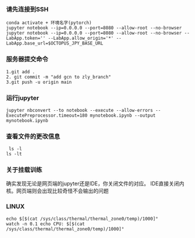 ### 请先连接到SSH
```
conda activate + 环境名字(pytorch)
jupyter notebook --ip=0.0.0.0 --port=8080 --allow-root --no-browser
jupyter notebook --ip=0.0.0.0 --port=8080 --allow-root --no-browser --LabApp.token='' --LabApp.allow_origin='*' --LabApp.base_url=$OCTOPUS_JPY_BASE_URL
```
### 服务器提交命令
```
1.git add .
2. git commit -m "add gcn to zly_branch"
3.git push -u origin main

```
### 运行jupyter
```azure
jupyter nbconvert --to notebook --execute --allow-errors --ExecutePreprocessor.timeout=180 mynotebook.ipynb --output mynotebook.ipynb 
```

### 查看文件的更改信息
```azure
 ls -l
ls -lt
```

### 关于挂载训练
确实发现无论是网页端的jupyter还是IDE，你关闭文件的对应。
IDE直接关闭内核。网页端则会出现比较奇怪不会输出的问题

### LINUX
```azure
echo $[$(cat /sys/class/thermal/thermal_zone0/temp)/1000]°
watch -n 0.1 echo CPU: $[$(cat /sys/class/thermal/thermal_zone0/temp)/1000]°

```